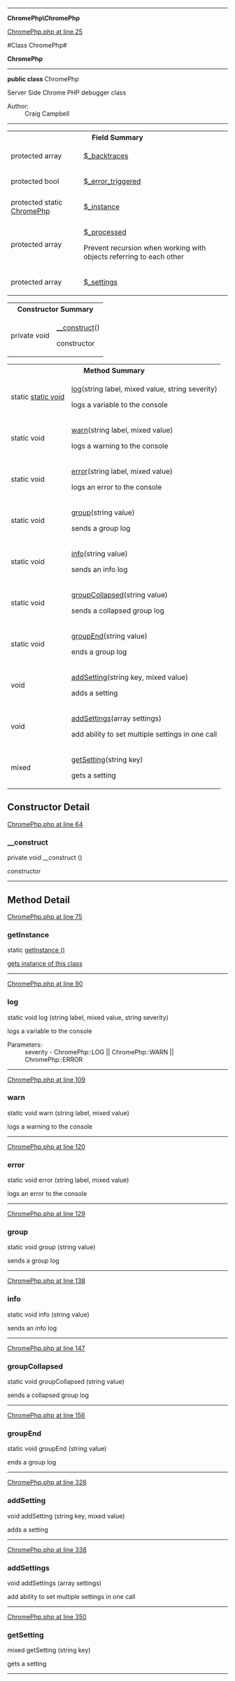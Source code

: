 

- - -

**ChromePhp\ChromePhp**


<a href="https://github.com/JeyDotC/Hirudo/blob/master/ChromePhp.php#L25" target='_blank'>ChromePhp.php at line 25</a>

#Class ChromePhp#

**ChromePhp**




- - -

<p><strong>public  class</strong> <span>ChromePhp</span></p>

<div class="comment" id="overview_description"><p>Server Side Chrome PHP debugger class</p></div>

<dl>
<dt>Author:</dt>
<dd>Craig Campbell <iamcraigcampbell@gmail.com></dd>
</dl>


- - -



<table id="summary_field">
<tr><th colspan="2">Field Summary</th></tr>
<tr>
<td><span class='k'>protected </span> <span class='nx'>array</span></td>
<td class="description"><p class="name" ><a href="#_backtraces"> $_backtraces</a>
                                </p><p class="description"></p></td>
</tr>
<tr>
<td><span class='k'>protected </span> <span class='nx'>bool</span></td>
<td class="description"><p class="name" ><a href="#_error_triggered"> $_error_triggered</a>
                                </p><p class="description"></p></td>
</tr>
<tr>
<td><span class='k'>protected static </span> <span class='nx'><a href='https://github.com/JeyDotC/Hirudo-docs/blob/master/chromephp/ChromePhp'>ChromePhp</a></span></td>
<td class="description"><p class="name" ><a href="#_instance"> $_instance</a>
                                </p><p class="description"></p></td>
</tr>
<tr>
<td><span class='k'>protected </span> <span class='nx'>array</span></td>
<td class="description"><p class="name" ><a href="#_processed"> $_processed</a>
                                </p><p class="description">Prevent recursion when working with objects referring to each other</p></td>
</tr>
<tr>
<td><span class='k'>protected </span> <span class='nx'>array</span></td>
<td class="description"><p class="name" ><a href="#_settings"> $_settings</a>
                                </p><p class="description"></p></td>
</tr>
</table>

<table id="summary_constructor">
<tr><th colspan="2">Constructor Summary</th></tr>
<tr>
<td><span class='k'>private </span> <span class='nx'>void</span></td>
<td class="description"><p class="name"><a href="#__construct">__construct</a>()</p><p class="description">constructor</p></td>
</tr>
</table>

<table id="summary_method">
<tr><th colspan="2">Method Summary</th></tr>
<tr>
<td><span class='k'>static </span> <span class='nx'><a href='https://github.com/JeyDotC/Hirudo-docs/blob/master/chromephp/ChromePhp>ChromePhp</a></span></td>
<td class="description"><p class="name"><a href="#getinstance">getInstance</a>()</p><p class="description">gets instance of this class</p></td>
</tr>
<tr>
<td><span class='k'>static </span> <span class='nx'>void</span></td>
<td class="description"><p class="name"><a href="#log">log</a>(string label, mixed value, string severity)</p><p class="description">logs a variable to the console</p></td>
</tr>
<tr>
<td><span class='k'>static </span> <span class='nx'>void</span></td>
<td class="description"><p class="name"><a href="#warn">warn</a>(string label, mixed value)</p><p class="description">logs a warning to the console</p></td>
</tr>
<tr>
<td><span class='k'>static </span> <span class='nx'>void</span></td>
<td class="description"><p class="name"><a href="#error">error</a>(string label, mixed value)</p><p class="description">logs an error to the console</p></td>
</tr>
<tr>
<td><span class='k'>static </span> <span class='nx'>void</span></td>
<td class="description"><p class="name"><a href="#group">group</a>(string value)</p><p class="description">sends a group log</p></td>
</tr>
<tr>
<td><span class='k'>static </span> <span class='nx'>void</span></td>
<td class="description"><p class="name"><a href="#info">info</a>(string value)</p><p class="description">sends an info log</p></td>
</tr>
<tr>
<td><span class='k'>static </span> <span class='nx'>void</span></td>
<td class="description"><p class="name"><a href="#groupcollapsed">groupCollapsed</a>(string value)</p><p class="description">sends a collapsed group log</p></td>
</tr>
<tr>
<td><span class='k'>static </span> <span class='nx'>void</span></td>
<td class="description"><p class="name"><a href="#groupend">groupEnd</a>(string value)</p><p class="description">ends a group log</p></td>
</tr>
<tr>
<td><span class='k'></span> <span class='nx'>void</span></td>
<td class="description"><p class="name"><a href="#addsetting">addSetting</a>(string key, mixed value)</p><p class="description">adds a setting</p></td>
</tr>
<tr>
<td><span class='k'></span> <span class='nx'>void</span></td>
<td class="description"><p class="name"><a href="#addsettings">addSettings</a>(array settings)</p><p class="description">add ability to set multiple settings in one call</p></td>
</tr>
<tr>
<td><span class='k'></span> <span class='nx'>mixed</span></td>
<td class="description"><p class="name"><a href="#getsetting">getSetting</a>(string key)</p><p class="description">gets a setting</p></td>
</tr>
</table>

<h2 id="detail_method">Constructor Detail</h2>

<a href="https://github.com/JeyDotC/Hirudo/blob/master/ChromePhp.php#L64" target='_blank'>ChromePhp.php at line 64</a>

<h3 id="__construct">__construct</h3>
<span class='k'>private </span> <span class='nx'>void</span> <span class='nf'>__construct</span> ()

<div class="details">
<p>constructor</p>
</div>

- - -

<h2 id="detail_method">Method Detail</h2>

<a href="https://github.com/JeyDotC/Hirudo/blob/master/ChromePhp.php#L75" target='_blank'>ChromePhp.php at line 75</a>

<h3 id="getInstance()">getInstance</h3>
<span class='k'>static </span> <span class='nx'><a href='https://github.com/JeyDotC/Hirudo-docs/blob/master/chromephp/ChromePhp>ChromePhp</a></span> <span class='nf'>getInstance</span> ()

<div class="details">
<p>gets instance of this class</p>
</div>

- - -


<a href="https://github.com/JeyDotC/Hirudo/blob/master/ChromePhp.php#L90" target='_blank'>ChromePhp.php at line 90</a>

<h3 id="log()">log</h3>
<span class='k'>static </span> <span class='nx'>void</span> <span class='nf'>log</span> (string label, mixed value, string severity)

<div class="details">
<p>logs a variable to the console</p><dl>
<dt>Parameters:</dt>
<dd></dd>
<dd></dd>
<dd>severity - ChromePhp::LOG || ChromePhp::WARN || ChromePhp::ERROR</dd>
</dl>

</div>

- - -


<a href="https://github.com/JeyDotC/Hirudo/blob/master/ChromePhp.php#L109" target='_blank'>ChromePhp.php at line 109</a>

<h3 id="warn()">warn</h3>
<span class='k'>static </span> <span class='nx'>void</span> <span class='nf'>warn</span> (string label, mixed value)

<div class="details">
<p>logs a warning to the console</p>
</div>

- - -


<a href="https://github.com/JeyDotC/Hirudo/blob/master/ChromePhp.php#L120" target='_blank'>ChromePhp.php at line 120</a>

<h3 id="error()">error</h3>
<span class='k'>static </span> <span class='nx'>void</span> <span class='nf'>error</span> (string label, mixed value)

<div class="details">
<p>logs an error to the console</p>
</div>

- - -


<a href="https://github.com/JeyDotC/Hirudo/blob/master/ChromePhp.php#L129" target='_blank'>ChromePhp.php at line 129</a>

<h3 id="group()">group</h3>
<span class='k'>static </span> <span class='nx'>void</span> <span class='nf'>group</span> (string value)

<div class="details">
<p>sends a group log</p>
</div>

- - -


<a href="https://github.com/JeyDotC/Hirudo/blob/master/ChromePhp.php#L138" target='_blank'>ChromePhp.php at line 138</a>

<h3 id="info()">info</h3>
<span class='k'>static </span> <span class='nx'>void</span> <span class='nf'>info</span> (string value)

<div class="details">
<p>sends an info log</p>
</div>

- - -


<a href="https://github.com/JeyDotC/Hirudo/blob/master/ChromePhp.php#L147" target='_blank'>ChromePhp.php at line 147</a>

<h3 id="groupCollapsed()">groupCollapsed</h3>
<span class='k'>static </span> <span class='nx'>void</span> <span class='nf'>groupCollapsed</span> (string value)

<div class="details">
<p>sends a collapsed group log</p>
</div>

- - -


<a href="https://github.com/JeyDotC/Hirudo/blob/master/ChromePhp.php#L156" target='_blank'>ChromePhp.php at line 156</a>

<h3 id="groupEnd()">groupEnd</h3>
<span class='k'>static </span> <span class='nx'>void</span> <span class='nf'>groupEnd</span> (string value)

<div class="details">
<p>ends a group log</p>
</div>

- - -


<a href="https://github.com/JeyDotC/Hirudo/blob/master/ChromePhp.php#L328" target='_blank'>ChromePhp.php at line 328</a>

<h3 id="addSetting()">addSetting</h3>
<span class='k'></span> <span class='nx'>void</span> <span class='nf'>addSetting</span> (string key, mixed value)

<div class="details">
<p>adds a setting</p>
</div>

- - -


<a href="https://github.com/JeyDotC/Hirudo/blob/master/ChromePhp.php#L338" target='_blank'>ChromePhp.php at line 338</a>

<h3 id="addSettings()">addSettings</h3>
<span class='k'></span> <span class='nx'>void</span> <span class='nf'>addSettings</span> (array settings)

<div class="details">
<p>add ability to set multiple settings in one call</p>
</div>

- - -


<a href="https://github.com/JeyDotC/Hirudo/blob/master/ChromePhp.php#L350" target='_blank'>ChromePhp.php at line 350</a>

<h3 id="getSetting()">getSetting</h3>
<span class='k'></span> <span class='nx'>mixed</span> <span class='nf'>getSetting</span> (string key)

<div class="details">
<p>gets a setting</p>
</div>

- - -

